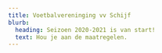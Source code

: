 ```yaml
---
title: Voetbalvereninging vv Schijf
blurb:
  heading: Seizoen 2020-2021 is van start!
  text: Hou je aan de maatregelen.
---
```

